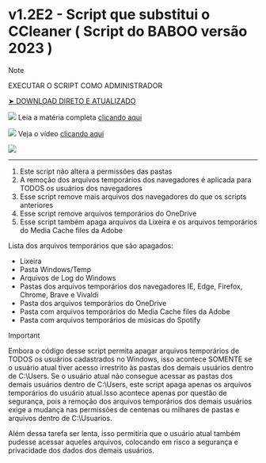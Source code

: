 # v1.2E2 - Script que substitui o CCleaner ( Script do BABOO versão 2023 )

> [!NOTE]  
> EXECUTAR O SCRIPT COMO ADMINISTRADOR

[➤ DOWNLOAD DIRETO E ATUALIZADO](https://www.baboo.com.br/script/atual)

![](https://i.imgur.com/GvkFWI0.png) Leia a matéria completa [clicando aqui](https://www.baboo.com.br/tutorial-windows/script-do-baboo-para-apagar-arquivos-temporarios/)

![](https://i.imgur.com/toQwUZE.png) Veja o vídeo [clicando aqui](https://www.youtube.com/watch?v=ybh0sXgzmXQ)

![](https://i.imgur.com/U8gYxcE.png)

---

1. Este script não altera a permissões das pastas
2. A remoção dos arquivos temporários dos navegadores é aplicada para TODOS os usuários dos navegadores
3. Esse script remove mais arquivos dos navegadores do que os scripts anteriores
4. Esse script remove arquivos temporários do OneDrive
5. Esse script também apaga arquivos da Lixeira e os arquivos temporários do Media Cache files da Adobe

Lista dos arquivos temporários que são apagados:
- Lixeira
- Pasta Windows/Temp
- Arquivos de Log do Windows
- Pastas dos arquivos temporários dos navegadores IE, Edge, Firefox, Chrome, Brave e Vivaldi
- Pasta dos arquivos temporários do OneDrive
- Pasta com arquivos temporários do Media Cache files da Adobe
- Pasta com arquivos temporários de músicas do Spotify

> [!IMPORTANT]  
> Embora o código desse script permita apagar arquivos temporários de TODOS os usuários cadastrados no Windows, isso acontece SOMENTE se o usuário atual tiver acesso irrestrito às pastas dos demais usuários dentro de C:\Users. Se o usuário atual não consegue acessar as pastas dos demais usuários dentro de C:\Users, este script apaga apenas os arquivos temporários do usuário atual.Isso acontece apenas por questão de segurança, pois a remoção dos arquivos temporários dos demais usuários exige a mudança nas permissões de centenas ou milhares de pastas e arquivos dentro de C:\Usuarios.
> 
> Além dessa tarefa ser lenta, isso permitiria que o usuário atual também pudesse acessar aqueles arquivos, colocando em risco a segurança e privacidade dos dados dos demais usuários.
